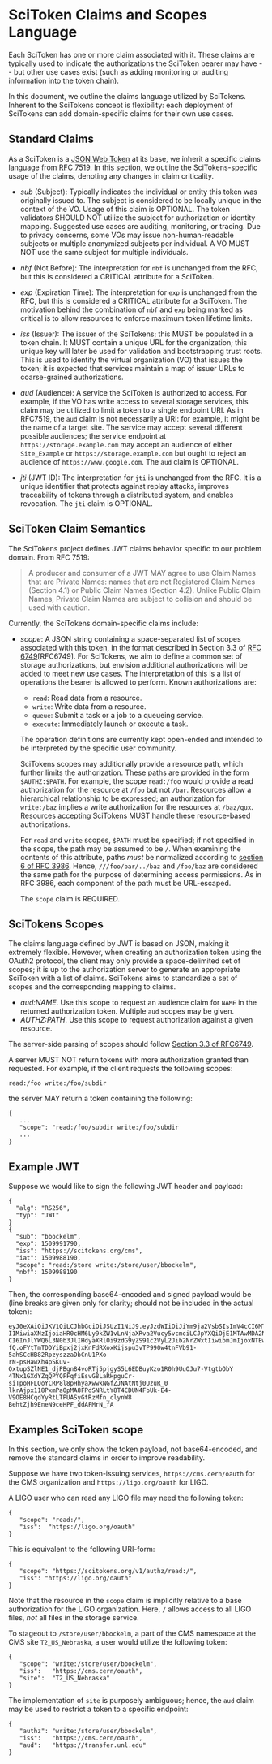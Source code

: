 
SciToken Claims and Scopes Language
====================================

Each SciToken has one or more claim associated with it.  These claims are typically used to indicate the authorizations the SciToken bearer may have -- but other use cases exist (such as adding monitoring or auditing information into the token chain).

In this document, we outline the claims language utilized by SciTokens.  Inherent to the SciTokens concept is flexibility: each deployment of SciTokens can add domain-specific claims for their own use cases.

Standard Claims
---------------

As a SciToken is a [JSON Web Token](https://jwt.io) at its base, we inherit a specific claims language from [RFC 7519](https://tools.ietf.org/html/rfc7519).  In this section, we outline the SciTokens-specific usage of the claims, denoting any changes in claim criticality.

* *sub* (Subject): Typically indicates the individual or entity this token was originally issued to.  The subject is considered to be locally unique in the context of the VO.  Usage of this claim is OPTIONAL.  The token validators SHOULD NOT utilize the subject for authorization or identity mapping.  Suggested use cases are auditing, monitoring, or tracing.  Due to privacy concerns, some VOs may issue non-human-readable subjects or multiple anonymized subjects per individual.  A VO MUST NOT use the same subject for multiple individuals.

* *nbf* (Not Before): The interpretation for `nbf` is unchanged from the RFC, but this is considered a CRITICAL attribute for a SciToken.

* *exp* (Expiration Time): The interpretation for `exp` is unchanged from the RFC, but this is considered a CRITICAL attribute for a SciToken.  The motivation behind the combination of `nbf` and `exp` being marked as critical is to allow resources to enforce maximum token lifetime limits.

* *iss* (Issuer): The issuer of the SciTokens; this MUST be populated in a token chain.  It MUST contain a unique URL for the organization; this unique key will later be used for validation and bootstrapping trust roots.  This is used to identify the virtual organization (VO) that issues the token; it is expected that services maintain a map of issuer URLs to coarse-grained authorizations.

* *aud* (Audience): A service the SciToken is authorized to access.  For example, if the VO has write access to several storage services, this claim may be utilized to limit a token to a single endpoint URI.  As in RFC7519, the `aud` claim is not necessarily a URI: for example, it might be the name of a target site.   The service may accept several different possible audiences; the service endpoint at `https://storage.example.com` may accept an audience of either `Site_Example` or `https://storage.example.com` but ought to reject an audience of `https://www.google.com`.  The `aud` claim is OPTIONAL.

* *jti* (JWT ID): The interpretation for `jti` is unchanged from the RFC. It is a unique identifier that protects against replay attacks, improves traceability of tokens through a distributed system, and enables revocation.  The `jti` claim is OPTIONAL.


SciToken Claim Semantics
------------------------

The SciTokens project defines JWT claims behavior specific to our problem domain.  From RFC 7519:

>   A producer and consumer of a JWT MAY agree to use Claim Names that
>   are Private Names: names that are not Registered Claim Names
>   (Section 4.1) or Public Claim Names (Section 4.2).  Unlike Public
>   Claim Names, Private Claim Names are subject to collision and should
>   be used with caution.

Currently, the SciTokens domain-specific claims include:

* *scope*: A JSON string containing a space-separated list of scopes associated with this token, in the format described in Section 3.3 of [RFC 6749](https://tools.ietf.org/html/rfc6749)[RFC6749].  For SciTokens, we aim to define a common set of storage authorizations, but envision additional authorizations will be added to meet new use cases.  The interpretation of this is a list of operations the bearer is allowed to perform.  Known authorizations are:

   * `read`: Read data from a resource.
   * `write`: Write data from a resource.
   * `queue`: Submit a task or a job to a queueing service.
   * `execute`: Immediately launch or execute a task.

   The operation definitions are currently kept open-ended and intended to be interpreted by the specific user community.

   SciTokens scopes may additionally provide a resource path, which further limits the authorization.  These paths are provided in the form `$AUTHZ:$PATH`.  For example, the scope `read:/foo` would provide a read authorization for the resource at `/foo` but not `/bar`.  Resources allow a hierarchical relationship to be expressed; an authorization for `write:/baz` implies a write authorization for the resources at `/baz/qux`.  Resources accepting SciTokens MUST handle these resource-based authorizations.

   For `read` and `write` scopes, `$PATH` must be specified; if not specified in the scope, the path may be assumed to be `/`.  When examining the contents of this attribute, paths _must_ be normalized according to [section 6 of RFC 3986](https://tools.ietf.org/html/rfc3986#section-6).  Hence, `///foo/bar/../baz` and `/foo/baz` are considered the same path for the purpose of determining access permissions.  As in RFC 3986, each component of the path must be URL-escaped.

   The `scope` claim is REQUIRED.

SciTokens Scopes
----------------

The claims language defined by JWT is based on JSON, making it extremely flexible.  However, when creating an authorization token using the OAuth2 protocol, the client may only provide a space-delimited set of scopes; it is up to the authorization server to generate an appropriate SciToken with a list of claims.  SciTokens aims to standardize a set of scopes and the corresponding mapping to claims.

* *aud:NAME*.  Use this scope to request an audience claim for `NAME` in the returned authorization token.  Multiple `aud` scopes may be given.
* *AUTHZ:PATH*.  Use this scope to request authorization against a given resource.

The server-side parsing of scopes should follow [Section 3.3 of RFC6749](https://tools.ietf.org/html/rfc6749#section-3.3).

A server MUST NOT return tokens with more authorization granted than requested.
For example, if the client requests the following scopes:

```
read:/foo write:/foo/subdir
```

the server MAY return a token containing the following:

```
{
   ...
   "scope": "read:/foo/subdir write:/foo/subdir
   ...
}
```


Example JWT
-----------

Suppose we would like to sign the following JWT header and payload:

```
{
  "alg": "RS256",
  "typ": "JWT"
}
{
  "sub": "bbockelm",
  "exp": 1509991790,
  "iss": "https://scitokens.org/cms",
  "iat": 1509988190,
  "scope": "read:/store write:/store/user/bbockelm",
  "nbf": 1509988190
}
```

Then, the corresponding base64-encoded and signed payload would be (line breaks are given only for clarity; should not be included in the actual token):

```
eyJ0eXAiOiJKV1QiLCJhbGciOiJSUzI1NiJ9.eyJzdWIiOiJiYm9ja2VsbSIsImV4cCI6MTUxMDAwMT
I1MiwiaXNzIjoiaHR0cHM6Ly9kZW1vLnNjaXRva2Vucy5vcmciLCJpYXQiOjE1MTAwMDA2NTIsInNjc
CI6InJlYWQ6L3N0b3JlIHdyaXRlOi9zdG9yZS91c2VyL2Jib2NrZWxtIiwibmJmIjoxNTEwMDAwNjUy
fQ.oFYtTmTDDYiBpxj2jxKnFdRXoxKijspu3vTP990w4tnFVb91-5ahSCcHB82RpzyszzaDbCnU1PXo
rN-psHawXh4pSKuv-OxtupSZlNE1_djPBgn84voRTj5pjgyS5L6EDBuyKzo1R0h9UuOJu7-VtgtbObY
4TNx1GXdYZqQPYQFFqfiEsvG8LaRHpguCr-siTpoHFLQoYCRP8l8pHhyaXwwkNGfZJNAtNtj0UzuR_0
lkrAjpx118PxmPa0pMA8FPdSNRLtY8T4CDUN4FbUk-E4-V9OE8HCqdYyRtLTPUASyGtRzMfn_clynW8
BehtZjh9EneN9ceHPF_ddAFMrN_fA
```

Examples SciToken scope
--------

In this section, we only show the token payload, not base64-encoded, and remove the standard claims in order to improve readability.

Suppose we have two token-issuing services, `https://cms.cern/oauth` for the CMS organization and `https://ligo.org/oauth` for LIGO.

A LIGO user who can read any LIGO file may need the following token:

```
{
   "scope": "read:/",
   "iss":  "https://ligo.org/oauth"
}
```

This is equivalent to the following URI-form:

```
{
   "scope": "https://scitokens.org/v1/authz/read:/",
   "iss": "https://ligo.org/oauth"
}
```

Note that the resource in the `scope` claim is implicitly relative to a base authorization for the LIGO organization.  Here, `/` allows access to all LIGO files, _not_ all files in the storage service.

To stageout to `/store/user/bbockelm`, a part of the CMS namespace at the CMS site `T2_US_Nebraska`, a user would utilize the following token:

```
{
   "scope": "write:/store/user/bbockelm",
   "iss":   "https://cms.cern/oauth",
   "site":  "T2_US_Nebraska"
}
```

The implementation of `site` is purposely ambiguous; hence, the `aud` claim may be used to restrict a token to a specific endpoint:

```
{
   "authz": "write:/store/user/bbockelm",
   "iss":   "https://cms.cern/oauth",
   "aud":   "https://transfer.unl.edu"
}
```

